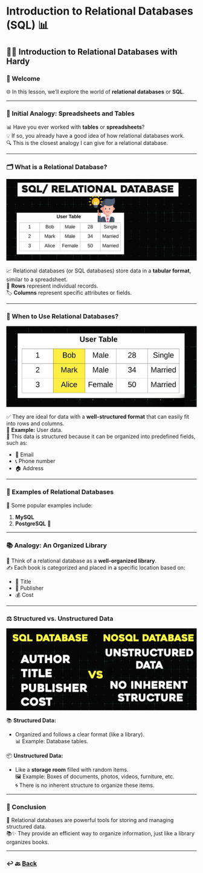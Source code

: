 # Introduction to Relational Databases (SQL) 📊

## **🧑‍💻 Introduction to Relational Databases with Hardy**

### 🎉 Welcome
  
  
🌐 In this lesson, we’ll explore the world of **relational databases** or **SQL**.

---

### 📑 Initial Analogy: Spreadsheets and Tables
📊 Have you ever worked with **tables** or **spreadsheets**?  
💡 If so, you already have a good idea of how relational databases work.  
🔍 This is the closest analogy I can give for a relational database.

---

### 🗂️ What is a Relational Database?

![03-0.png](img/03-0.png)

📈 Relational databases (or SQL databases) store data in a **tabular format**, similar to a spreadsheet.  
📝 **Rows** represent individual records.  
🏷️ **Columns** represent specific attributes or fields.

---

### 🎯 When to Use Relational Databases?

![03-1.png](img/03-1.png)

✅ They are ideal for data with a **well-structured format** that can easily fit into rows and columns.  
👤 **Example:** User data.  
🪪 This data is structured because it can be organized into predefined fields, such as:
- 📧 Email
- 📞 Phone number
- 🏠 Address

---

### 💾 Examples of Relational Databases
🐬 Some popular examples include:
1. **MySQL**
2. **PostgreSQL** 🐘

---

### 📚 Analogy: An Organized Library
🏫 Think of a relational database as a **well-organized library**.  
✍️ Each book is categorized and placed in a specific location based on:
- 📖 Title
- 🏢 Publisher
- 💰 Cost

---

### ⚖️ Structured vs. Unstructured Data

![04.png](img/04.png)

📚 **Structured Data:**
- Organized and follows a clear format (like a library).  
  📊 Example: Database tables.

📦 **Unstructured Data:**
- Like a **storage room** filled with random items.  
  🖼️ Example: Boxes of documents, photos, videos, furniture, etc.  
  🌀 There is no inherent structure to organize these items.

---

### 🎯 Conclusion
💪 Relational databases are powerful tools for storing and managing structured data.  
📚✨ They provide an efficient way to organize information, just like a library organizes books.

---

### ↩️ 🔙 [Back](../README.md)

